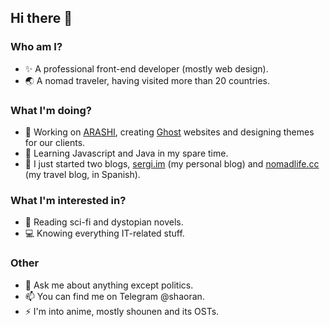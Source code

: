 ## Hi there 👋
### Who am I?
- ✨ A professional front-end developer (mostly web design).
- 🌏 A nomad traveler, having visited more than 20 countries.

### What I'm doing?
- 🔭 Working on [ARASHI](https://arashi.io), creating [Ghost](https://ghost.org) websites and designing themes for our clients.
- 🌱 Learning Javascript and Java in my spare time.
- 📝 I just started two blogs, [sergi.im](https://sergi.im) (my personal blog) and [nomadlife.cc](https://nomadlife.cc) (my travel blog, in Spanish).

### What I'm interested in?
- 📖 Reading sci-fi and dystopian novels.
- 💻 Knowing everything IT-related stuff.

### Other
- 💬 Ask me about anything except politics.
- 📫 You can find me on Telegram @shaoran.
- ⚡ I'm into anime, mostly shounen and its OSTs.
